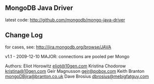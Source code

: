 ## MongoDB Java Driver ##

latest code: http://github.com/mongodb/mongo-java-driver

## Change Log ##

for cases, see: http://jira.mongodb.org/browse/JAVA

v1.1 - 2009-12-10
  MAJOR:
    connections are pooled per Mongo
    


Authors:
 Eliot Horowitz       eliot@10gen.com
 Kristina Chodorow    kristina@10gen.com
 Geir Magnusson       geir@pobox.com
 Keith Branton        mongoDBjira@branton.co.uk
 Dave Brosius         dbrosius@mebigfatguy.com


 

